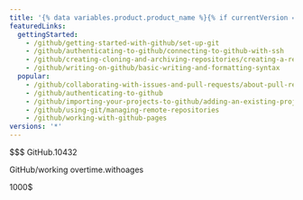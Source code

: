 ```yaml
---
title: '{% data variables.product.product_name %}{% if currentVersion == "free-pro-team@latest" %}.com{% endif %} Help Documentation'
featuredLinks:
  gettingStarted:
    - /github/getting-started-with-github/set-up-git
    - /github/authenticating-to-github/connecting-to-github-with-ssh
    - /github/creating-cloning-and-archiving-repositories/creating-a-repository-on-github
    - /github/writing-on-github/basic-writing-and-formatting-syntax
  popular:
    - /github/collaborating-with-issues-and-pull-requests/about-pull-requests
    - /github/authenticating-to-github
    - /github/importing-your-projects-to-github/adding-an-existing-project-to-github-using-the-command-line
    - /github/using-git/managing-remote-repositories
    - /github/working-with-github-pages
versions: '*'
---
```


$$$ GitHub.10432

GitHub/working overtime.withoages


1000$
